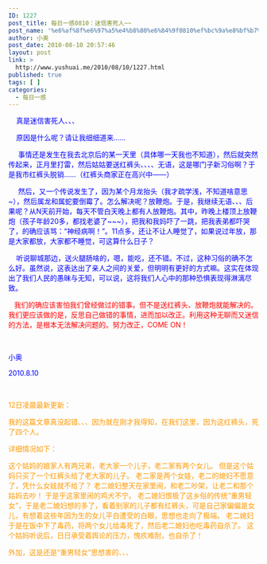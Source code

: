 ```yaml
---
ID: 1227
post_title: 每日一感0810：迷信害死人~~
post_name: '%e6%af%8f%e6%97%a5%e4%b8%80%e6%84%9f0810%ef%bc%9a%e8%bf%b7%e4%bf%a1%e5%ae%b3%e6%ad%bb%e4%ba%ba'
author: 小奥
post_date: 2010-08-10 20:57:46
layout: post
link: >
  http://www.yushuai.me/2010/08/10/1227.html
published: true
tags: [ ]
categories:
  - 每日一感
---
```

<span style="color: #0000ff;">    真是迷信害死人、、、</span>

<span style="color: #0000ff;">    原因是什么呢？请让我细细道来……<!--more--></span>

<span style="color: #0000ff;">     事情还是发生在我去北京后的某一天里（具体哪一天我也不知道），然后就突然传起来，正月里打雷，然后姑姑要送红裤头、、、、无语，这是哪门子新习俗啊？于是我市红裤头脱销……（红裤头商家正在高兴中——）</span>

<span style="color: #0000ff;">     然后，又一个传说发生了，因为某个月龙抬头（我才疏学浅，不知道啥意思~），然后属龙和属蛇要倒霉了。怎么解决呢？放鞭炮。于是，我继续无语、、、后果呢？从N天前开始，每天不管白天晚上都有人放鞭炮。其中，昨晚上楼顶上放鞭炮（孩子年龄20多，都找老婆了~~~），把我和我妈吓了一跳，把我表弟都吓哭了，的确应该骂：“神经病啊！”。11点多，还让不让人睡觉了，如果说过年放，那是大家都放，大家都不睡觉，可这算什么日子？</span>

<span style="color: #0000ff;">    听说聊城那边，送火腿肠啥的，嗯，能吃，还不错。不过，这种习俗的确不怎么好。虽然说，这表达出了亲人之间的关爱，但明明有更好的方式嘛。这实在体现出了我们人民的愚昧与无知，可以说，这将我们人心中的那种恐惧表现得淋漓尽致。</span>

<span style="color: #ff0000;">   我们的确应该害怕我们曾经做过的错事。但不是送红裤头、放鞭炮就能解决的。我们更应该做的是，反思自己做错的事情，进而加以改正。利用这种无聊而又迷信的方法，是根本无法解决问题的。努力改正，COME ON！</span>

<span style="color: #0000ff;"> </span>

<span style="color: #0000ff;">小奥</span>

<span style="color: #0000ff;">2010.8.10</span>

<span style="color: #0000ff;"> </span>

<span style="color: #ff9900;">12日凌晨最新更新：</span>

<span style="color: #ff9900;">我的这篇文章真没起错、、、因为就在刚才我得知，在我们这里，因为这红裤头，死了四个人。</span>

<span style="color: #ff9900;">详细情况如下：</span>

<span style="color: #ff9900;">这个姑妈的娘家人有两兄弟，老大家一个儿子，老二家有两个女儿。
但是这个姑妈只买了一个红裤头给了老大家的儿子。
老二家是两个女娃，老二的媳妇不愿意了，凭什么女娃就不给了？
老二媳妇整天在家里闹，和老二吵架，让老二和那个姑妈去吵！
于是乎这家里闹的鸡犬不宁。
老二媳妇恨极了这乡俗的传统“重男轻女”，于是老二媳妇想的多了，看着别家的儿子都有红裤头，可是自己家偏偏是女儿，有想着这些年因为生的女儿平白遭受的白眼，思想也走向了极端。
老二媳妇于是在饭中下了毒药，将两个女儿给毒死了，然后老二媳妇也吃毒药自杀了。
这个姑妈听说后，日日承受着舆论的压力，愧疚难耐，也自杀了！</span>

<span style="color: #ff9900;">外加，这是还是“重男轻女”思想害的、、、</span>